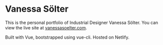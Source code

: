 # Vanessa Sölter

This is the personal portfolio of Industrial Designer Vanessa Sölter. You can view the live site at [vanessasoelter.com](https://www.vanessasoelter.com/).

Built with Vue, bootstrapped using vue-cli. Hosted on Netlify.